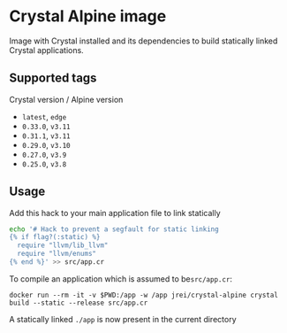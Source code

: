 # Crystal Alpine image

Image with Crystal installed and its dependencies to build statically linked Crystal applications.

## Supported tags

Crystal version / Alpine version

 - `latest`, `edge`
 - `0.33.0`, `v3.11`
 - `0.31.1`, `v3.11`
 - `0.29.0`, `v3.10`
 - `0.27.0`, `v3.9`
 - `0.25.0`, `v3.8`

## Usage

Add this hack to your main application file to link statically

```sh
echo '# Hack to prevent a segfault for static linking
{% if flag?(:static) %}
  require "llvm/lib_llvm"
  require "llvm/enums"
{% end %}' >> src/app.cr
```

To compile an application which is assumed to be`src/app.cr`:

`docker run --rm -it -v $PWD:/app -w /app jrei/crystal-alpine crystal build --static --release src/app.cr`

A statically linked `./app` is now present in the current directory
